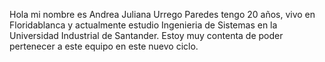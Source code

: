 Hola mi nombre es Andrea Juliana Urrego Paredes tengo 20 años, vivo en Floridablanca y actualmente estudio Ingenieria de Sistemas en la Universidad Industrial de Santander. Estoy muy contenta de poder pertenecer a este equipo en este nuevo ciclo.
